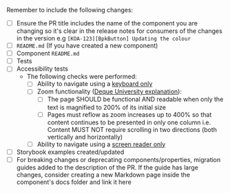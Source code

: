 <!--
Thanks for contributing to Backpack :pray:

Please include a description of the changes you are introducing and some screenshots if appropriate.

Please ensure your pull request title is clear as it will be used to generate the changelog.

Add `major`, `minor` or `patch` label depending on the change according to [semver](semver.org) or `skip-changelog` if the change shouldn't be added to the changelog (e.g. a change to a test or documentation)
-->

Remember to include the following changes:

- [ ] Ensure the PR title includes the name of the component you are changing so it's clear in the release notes for consumers of the changes in the version e.g `[KOA-123][BpkButton] Updating the colour`
- [ ] `README.md` (If you have created a new component)
- [ ] Component `README.md`
- [ ] Tests
- [ ] Accessibility tests
    - The following checks were performed:
        - [ ] Ability to navigate using a [keyboard only](https://webaim.org/techniques/keyboard/)
        - [ ] Zoom functionality ([Deque University explanation](https://dequeuniversity.com/checklists/web/text)):
            - [ ] The page SHOULD be functional AND readable when only the text is magnified to 200% of its initial size
            - [ ] Pages must reflow as zoom increases up to 400% so that content continues to be presented in only one column i.e. Content MUST NOT require scrolling in two directions (both vertically and horizontally)
        - [ ] Ability to navigate using a [screen reader only](https://webaim.org/articles/screenreader_testing/)
- [ ] Storybook examples created/updated
- [ ] For breaking changes or deprecating components/properties, migration guides added to the description of the PR. If the guide has large changes, consider creating a new Markdown page inside the component's docs folder and link it here